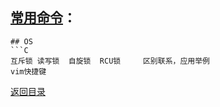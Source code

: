 ## [常用命令](./../Linux/command.md)：

```
## OS
```C
互斥锁 读写锁  自旋锁  RCU锁     区别联系，应用举例
vim快捷键
```


[返回目录](README.md)